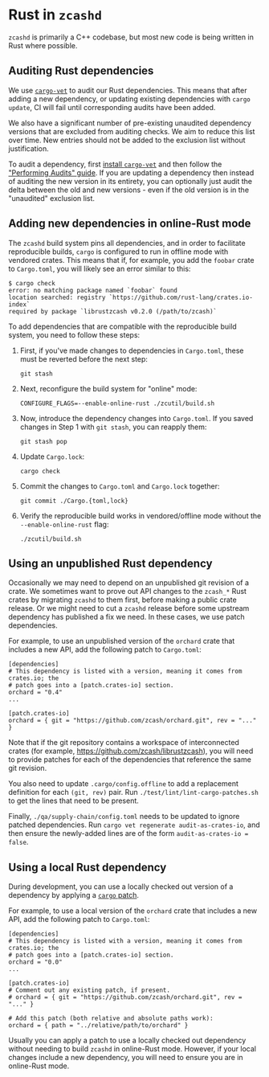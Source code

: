 # Rust in `zcashd`

`zcashd` is primarily a C++ codebase, but most new code is being written in Rust
where possible.

## Auditing Rust dependencies

We use [`cargo-vet`] to audit our Rust dependencies. This means that after
adding a new dependency, or updating existing dependencies with `cargo update`,
CI will fail until corresponding audits have been added.

We also have a significant number of pre-existing unaudited dependency versions
that are excluded from auditing checks. We aim to reduce this list over time.
New entries should not be added to the exclusion list without justification.

To audit a dependency, first [install `cargo-vet`] and then follow the
["Performing Audits" guide]. If you are updating a dependency then instead of
auditing the new version in its entirety, you can optionally just audit the
delta between the old and new versions - even if the old version is in the
"unaudited" exclusion list.

[`cargo-vet`]: https://github.com/mozilla/cargo-vet
[install `cargo-vet`]: https://mozilla.github.io/cargo-vet/install.html
["Performing Audits" guide]: https://mozilla.github.io/cargo-vet/performing-audits.html

## Adding new dependencies in online-Rust mode

The `zcashd` build system pins all dependencies, and in order to facilitate
reproducible builds, `cargo` is configured to run in offline mode with vendored
crates. This means that if, for example, you add the `foobar` crate to
`Cargo.toml`, you will likely see an error similar to this:

```
$ cargo check
error: no matching package named `foobar` found
location searched: registry `https://github.com/rust-lang/crates.io-index`
required by package `librustzcash v0.2.0 (/path/to/zcash)`
```

To add dependencies that are compatible with the reproducible build system, you need to follow these steps:

1. First, if you've made changes to dependencies in `Cargo.toml`, these must be reverted before the next step:
    ```
    git stash
    ```
2. Next, reconfigure the build system for "online" mode:
    ```
    CONFIGURE_FLAGS=--enable-online-rust ./zcutil/build.sh
    ```
3. Now, introduce the dependency changes into `Cargo.toml`. If you saved changes in Step 1 with `git stash`, you can reapply them:
    ```
    git stash pop
    ```
4. Update `Cargo.lock`:
    ```
    cargo check
    ```
5. Commit the changes to `Cargo.toml` and `Cargo.lock` together:
    ```
    git commit ./Cargo.{toml,lock}
    ```
6. Verify the reproducible build works in vendored/offline mode without the `--enable-online-rust` flag:
    ```
    ./zcutil/build.sh
    ```

## Using an unpublished Rust dependency

Occasionally we may need to depend on an unpublished git revision of a crate.
We sometimes want to prove out API changes to the `zcash_*` Rust crates by
migrating `zcashd` to them first, before making a public crate release. Or we
might need to cut a `zcashd` release before some upstream dependency has
published a fix we need. In these cases, we use patch dependencies.

For example, to use an unpublished version of the `orchard` crate that includes
a new API, add the following patch to `Cargo.toml`:

```
[dependencies]
# This dependency is listed with a version, meaning it comes from crates.io; the
# patch goes into a [patch.crates-io] section.
orchard = "0.4"
...

[patch.crates-io]
orchard = { git = "https://github.com/zcash/orchard.git", rev = "..." }
```

Note that if the git repository contains a workspace of interconnected crates
(for example, https://github.com/zcash/librustzcash), you will need to provide
patches for each of the dependencies that reference the same git revision.

You also need to update `.cargo/config.offline` to add a replacement definition
for each `(git, rev)` pair. Run `./test/lint/lint-cargo-patches.sh` to get the
lines that need to be present.

Finally, `./qa/supply-chain/config.toml` needs to be updated to ignore patched
dependencies. Run `cargo vet regenerate audit-as-crates-io`, and then ensure the
newly-added lines are of the form `audit-as-crates-io = false`.

## Using a local Rust dependency

During development, you can use a locally checked out version of a dependency
by applying a [`cargo` patch](https://doc.rust-lang.org/cargo/reference/overriding-dependencies.html#the-patch-section).

For example, to use a local version of the `orchard` crate that includes a new
API, add the following patch to `Cargo.toml`:

```
[dependencies]
# This dependency is listed with a version, meaning it comes from crates.io; the
# patch goes into a [patch.crates-io] section.
orchard = "0.0"
...

[patch.crates-io]
# Comment out any existing patch, if present.
# orchard = { git = "https://github.com/zcash/orchard.git", rev = "..." }

# Add this patch (both relative and absolute paths work):
orchard = { path = "../relative/path/to/orchard" }
```

Usually you can apply a patch to use a locally checked out dependency without
needing to build `zcashd` in online-Rust mode. However, if your local changes
include a new dependency, you will need to ensure you are in online-Rust mode.
